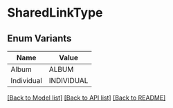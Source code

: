 # SharedLinkType

## Enum Variants

| Name | Value |
|---- | -----|
| Album | ALBUM |
| Individual | INDIVIDUAL |


[[Back to Model list]](../README.md#documentation-for-models) [[Back to API list]](../README.md#documentation-for-api-endpoints) [[Back to README]](../README.md)


